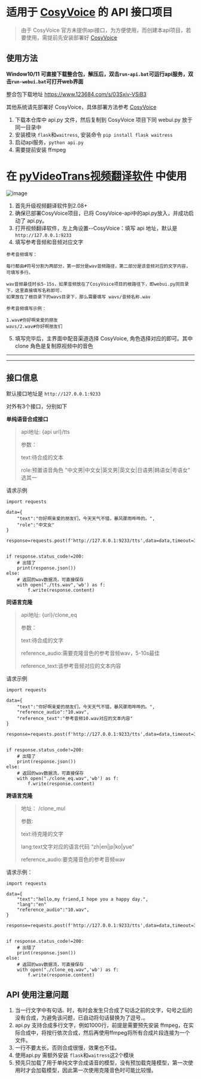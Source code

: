 # 适用于 [CosyVoice](https://github.com/FunAudioLLM/CosyVoice) 的 API 接口项目

> 由于 CosyVoice 官方未提供api接口，为方便使用，而创建本api项目，若要使用，需提前先安装部署好 [CosyVoice](https://github.com/FunAudioLLM/CosyVoice)



## 使用方法

**Window10/11 可直接下载整合包，解压后，双击`run-api.bat`可运行api服务，双击`run-webui.bat`可打开web界面**

整合包下载地址 https://www.123684.com/s/03Sxjv-VSjB3


其他系统请先部署好 CosyVoice，具体部署方法参考 [CosyVoice](https://github.com/FunAudioLLM/CosyVoice)

1. 下载本仓库中 api.py 文件，然后复制到 CosyVoice 项目下同 webui.py 放于同一目录中
2. 安装模块 `flask`和`waitress`, 安装命令 `pip install flask waitress`
3. 启动api服务，`python api.py`
4. 需要提前安装 ffmpeg




# 在 [pyVideoTrans视频翻译软件](https://github.com/jianchang512/pyvideotrans) 中使用
![image](https://github.com/user-attachments/assets/cb53d9a9-9030-4227-ad94-e8b6b435dbcf)


1. 首先升级视频翻译软件到2.08+
2. 确保已部署CosyVoice项目，已将 CosyVoice-api中的api.py放入，并成功启动了 api.py。
3. 打开视频翻译软件，左上角设置--CosyVoice：填写 api 地址，默认是 `http://127.0.0.1:9233`
4. 填写参考音频和音频对应文字 

```
参考音频填写：

每行都由#符号分割为两部分，第一部分是wav音频路径，第二部分是该音频对应的文字内容，可填写多行。

wav音频最佳时长5-15s，如果音频放在了CosyVoice项目的根路径下，即webui.py同目录下，这里直接填写名称即可.
如果放在了根目录下的wavs目录下，那么需要填写 wavs/音频名称.wav

参考音频填写示例：

1.wav#你好啊亲爱的朋友
wavs/2.wav#你好啊朋友们

```
5. 填写完毕后，主界面中配音渠道选择 CosyVoice, 角色选择对应的即可。其中 clone 角色是复制原视频中的音色



----

----





## 接口信息

默认接口地址是 `http://127.0.0.1:9233`


对外有3个接口，分别如下

**单纯语音合成接口**

> api地址: {api url}/tts
>
> 参数：
> 
> text:待合成的文本
> 
> role:预置语音角色 "中文男|中文女|英文男|英文女|日语男|韩语女|粤语女" 选其一

请求示例

```
import requests

data={
    "text":"你好啊亲爱的朋友们，今天天气不错，暴风骤雨哗哗的。",
    "role":"中文女"
}

response=requests.post(f'http://127.0.0.1:9233/tts',data=data,timeout=3600)


if response.status_code!=200:
    # 出错了
    print(response.json())
else:
    # 返回的wav数据流，可直接保存
    with open("./tts.wav",'wb') as f:
        f.write(response.content)

```


**同语言克隆**

> api地址: {url}/clone_eq
>
> 参数：
>
> text:待合成的文字
> 
> reference_audio:需要克隆音色的参考音频wav，5-10s最佳
> 
> reference_text:该参考音频对应的文本内容

请求示例

```
import requests

data={
    "text":"你好啊亲爱的朋友们，今天天气不错，暴风骤雨哗哗的。",
    "reference_audio":"10.wav",
    "reference_text":"参考音频10.wav对应的文本内容"
}

response=requests.post(f'http://127.0.0.1:9233/tts',data=data,timeout=3600)


if response.status_code!=200:
    # 出错了
    print(response.json())
else:
    # 返回的wav数据流，可直接保存
    with open("./clone_eq.wav",'wb') as f:
        f.write(response.content)

```


**跨语言克隆**

> 地址： /clone_mul
> 
> 参数:
>
> text:待克隆的文字
> 
> lang:text文字对应的语言代码  “zh|en|jp|ko|yue”
> 
> reference_audio:要克隆音色的参考音频wav

请求示例：

```
import requests

data={
    "text":"hello,my friend,I hope you a happy day.",
    "lang":"en"
    "reference_audio":"10.wav",
}

response=requests.post(f'http://127.0.0.1:9233/tts',data=data,timeout=3600)


if response.status_code!=200:
    # 出错了
    print(response.json())
else:
    # 返回的wav数据流，可直接保存
    with open("./clone_eq.wav",'wb') as f:
        f.write(response.content)

```


## API 使用注意问题

1. 当一行文字中有句话`。`时，有时会发生只合成了句话之前的文字，句号之后的没有合成，为避免该问题，已自动将句话替换为了逗号`，`。
2. api.py 支持合成多行文字，例如1000行，前提是需要预先安装 ffmpeg，在实际合成中，将按行依次合成，然后再使用ffmpeg将所有合成片段连接为一个文件。
3. 一行不要太长，否则合成很慢，效果也不佳。
4. 使用api.py 需额外安装 `flask`和`waitress`这2个模块
5. 预先只加载了用于单纯文字合成语音的模型，没有预加载克隆模型，第一次使用时才会加载模型，因此第一次使用克隆音色时可能比较慢。
